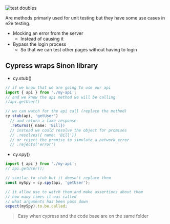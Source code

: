 ![test doubles](assets/testing/end-to-end/cypress/images/test-doubles.png)

Are methods primarly used for unit testing but they have some use cases in e2e testing. 
- Mocking an error from the server 
  - Instead of causing it
- Bypass the login process
  - So that we can test other pages without having to login

## Cypress wraps Sinon library

- cy.stub()


```ts
// if we know that we are going to use our api
import { api } from './my-api';
// and we know the api method we will be calling
//api.getUser()

// we can watch for the api call (replace the method)
cy.stub(api, 'getUser')
  // and return a fake response 
  .returns({ name: 'Bill})
  // instead we could resolve the object for promises
  // .resolves({ name: 'Bill'})
  // or reject the promise to simulate a network error
  // .rejects('error')
```

- cy.spy()

```ts
import { api } from './my-api';
// api.getUser();

// similar to stub but it doesn't replace them
const mySpy = cy.spy(api, 'getUser');

// it allow use to watch them and make assertions about them
// how many times it was called
// what arguments has been pass down
expect(mySpy).to.be.called;
```

> Easy when cypress and the code base are on the same folder
